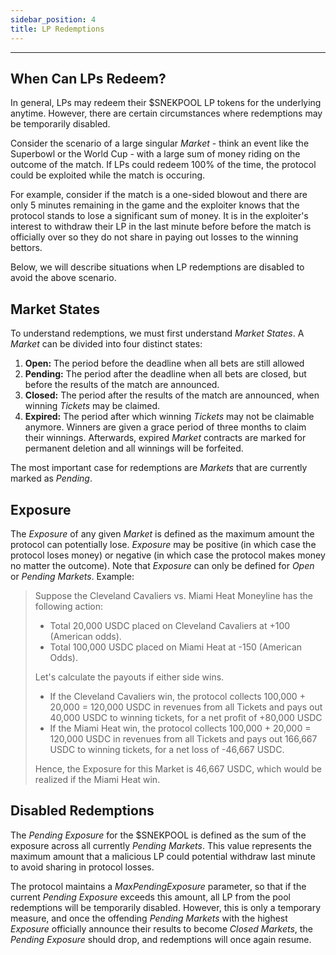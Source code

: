 ```yaml
---
sidebar_position: 4
title: LP Redemptions
---
```


<head>
    <title>Lucky Snake</title>
    <meta name="title" property="og:title" content="Lucky Snake" />
    <meta name="description" content="Documentation | Redemptions" />
    <meta name="description" property="og:description" content="Documentation | Redemptions" />
    <meta name="image" property="og:image" content="https://i.imgur.com/6qcqgRg.png" />
    <meta name="twitter:title" content="Lucky Snake" />
    <meta name="twitter:description" content="Documentation | Redemptions" />
    <meta name="twitter:image" content="https://i.imgur.com/6qcqgRg.png"/>
    <meta name="twitter:card" content="summary_large_image" />
    <meta name="twitter:site" content="@luckysnakexyz" />
</head>

---

## When Can LPs Redeem?

In general, LPs may redeem their $SNEKPOOL LP tokens for the underlying anytime. However, there are certain circumstances where redemptions may be temporarily disabled.

Consider the scenario of a large singular *Market* - think an event like the Superbowl or the World Cup - with a large sum of money riding on the outcome of the match. If LPs could redeem 100% of the time, the protocol could be exploited while the match is occuring. 

For example, consider if the match is a one-sided blowout and there are only 5 minutes remaining in the game and the exploiter knows that the protocol stands to lose a significant sum of money. It is in the exploiter's interest to withdraw their LP in the last minute before before the match is officially over so they do not share in paying out losses to the winning bettors.

Below, we will describe situations when LP redemptions are disabled to avoid the above scenario.

## Market States

To understand redemptions, we must first understand *Market States*. A *Market* can be divided into four distinct states:

1. **Open:** The period before the deadline when all bets are still allowed
2. **Pending:** The period after the deadline when all bets are closed, but before the results of the match are announced.
3. **Closed:** The period after the results of the match are announced, when winning *Tickets* may be claimed.
4. **Expired:** The period after which winning *Tickets* may not be claimable anymore. Winners are given a grace period of three months to claim their winnings. Afterwards, expired *Market* contracts are marked for permanent deletion and all winnings will be forfeited.

The most important case for redemptions are *Markets* that are currently marked as *Pending*.

## Exposure 

The *Exposure* of any given *Market* is defined as the maximum amount the protocol can potentially lose. *Exposure* may be positive (in which case the protocol loses money) or negative (in which case the protocol makes money no matter the outcome). Note that *Exposure* can only be defined for *Open* or *Pending Markets*. Example:

> Suppose the Cleveland Cavaliers vs. Miami Heat Moneyline has the following action:
>
> * Total 20,000 USDC placed on Cleveland Cavaliers at +100 (American odds).
> * Total 100,000 USDC placed on Miami Heat at -150 (American Odds).
>
> Let's calculate the payouts if either side wins.
>
> * If the Cleveland Cavaliers win, the protocol collects 100,000 + 20,000 = 120,000 USDC in revenues from all Tickets and pays out 40,000 USDC to winning tickets, for a net profit of +80,000 USDC
> * If the Miami Heat win, the protocol collects 100,000 + 20,000 = 120,000 USDC in revenues from all Tickets and pays out 166,667 USDC to winning tickets, for a net loss of -46,667 USDC.
>
> Hence, the Exposure for this Market is 46,667 USDC, which would be realized if the Miami Heat win.

## Disabled Redemptions

The *Pending Exposure* for the $SNEKPOOL is defined as the sum of the exposure across all currently *Pending Markets*. This value represents the maximum amount that a malicious LP could potential withdraw last minute to avoid sharing in protocol losses.

The protocol maintains a *MaxPendingExposure* parameter, so that if the current *Pending Exposure* exceeds this amount, all LP from the pool redemptions will be temporarily disabled. However, this is only a temporary measure, and once the offending *Pending Markets* with the highest *Exposure* officially announce their results to become *Closed Markets*, the *Pending Exposure* should drop, and redemptions will once again resume.

